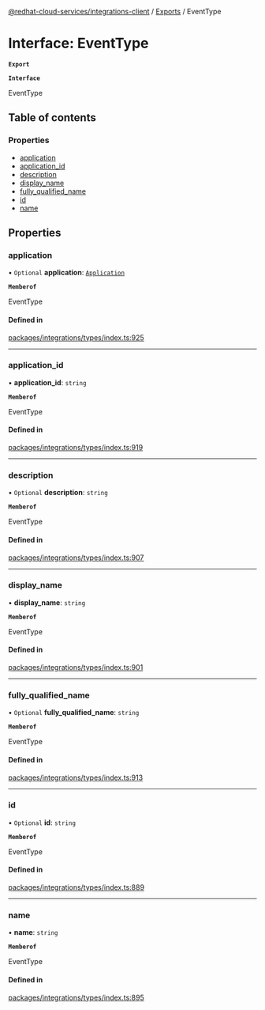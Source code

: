 [@redhat-cloud-services/integrations-client](../README.md) / [Exports](../modules.md) / EventType

# Interface: EventType

**`Export`**

**`Interface`**

EventType

## Table of contents

### Properties

- [application](EventType.md#application)
- [application\_id](EventType.md#application_id)
- [description](EventType.md#description)
- [display\_name](EventType.md#display_name)
- [fully\_qualified\_name](EventType.md#fully_qualified_name)
- [id](EventType.md#id)
- [name](EventType.md#name)

## Properties

### application

• `Optional` **application**: [`Application`](Application.md)

**`Memberof`**

EventType

#### Defined in

[packages/integrations/types/index.ts:925](https://github.com/RedHatInsights/javascript-clients/blob/master/packages/integrations/types/index.ts#L925)

___

### application\_id

• **application\_id**: `string`

**`Memberof`**

EventType

#### Defined in

[packages/integrations/types/index.ts:919](https://github.com/RedHatInsights/javascript-clients/blob/master/packages/integrations/types/index.ts#L919)

___

### description

• `Optional` **description**: `string`

**`Memberof`**

EventType

#### Defined in

[packages/integrations/types/index.ts:907](https://github.com/RedHatInsights/javascript-clients/blob/master/packages/integrations/types/index.ts#L907)

___

### display\_name

• **display\_name**: `string`

**`Memberof`**

EventType

#### Defined in

[packages/integrations/types/index.ts:901](https://github.com/RedHatInsights/javascript-clients/blob/master/packages/integrations/types/index.ts#L901)

___

### fully\_qualified\_name

• `Optional` **fully\_qualified\_name**: `string`

**`Memberof`**

EventType

#### Defined in

[packages/integrations/types/index.ts:913](https://github.com/RedHatInsights/javascript-clients/blob/master/packages/integrations/types/index.ts#L913)

___

### id

• `Optional` **id**: `string`

**`Memberof`**

EventType

#### Defined in

[packages/integrations/types/index.ts:889](https://github.com/RedHatInsights/javascript-clients/blob/master/packages/integrations/types/index.ts#L889)

___

### name

• **name**: `string`

**`Memberof`**

EventType

#### Defined in

[packages/integrations/types/index.ts:895](https://github.com/RedHatInsights/javascript-clients/blob/master/packages/integrations/types/index.ts#L895)
